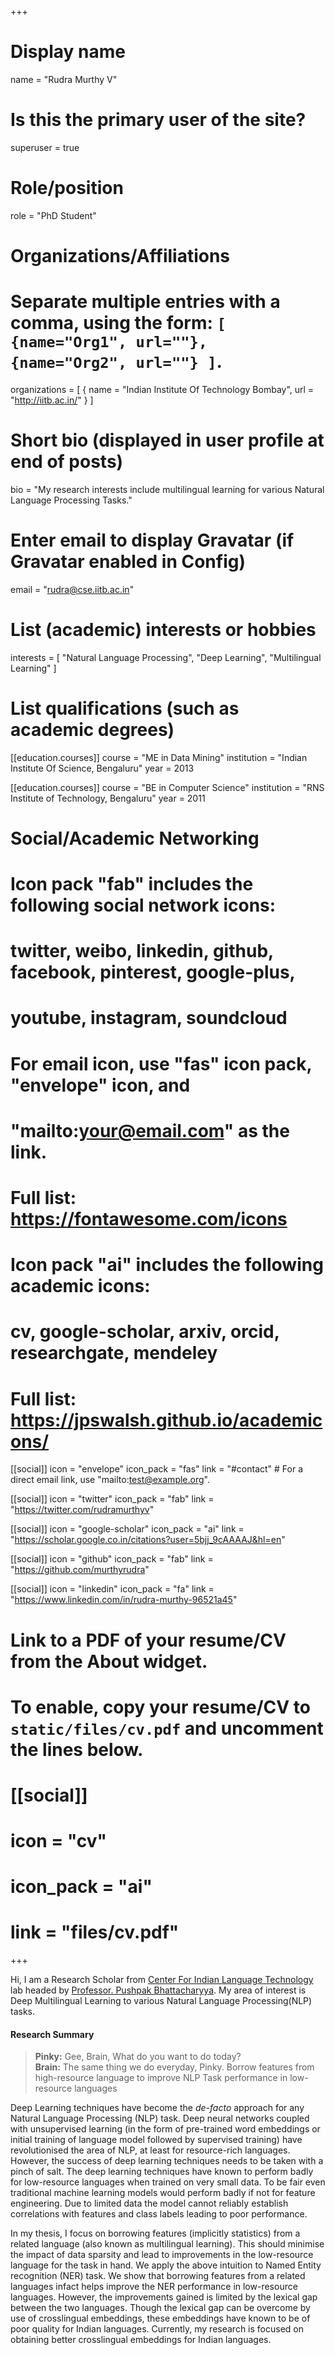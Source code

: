 +++
# Display name
name = "Rudra Murthy V"

# Is this the primary user of the site?
superuser = true

# Role/position
role = "PhD Student"

# Organizations/Affiliations
#   Separate multiple entries with a comma, using the form: `[ {name="Org1", url=""}, {name="Org2", url=""} ]`.
organizations = [ { name = "Indian Institute Of Technology Bombay", url = "http://iitb.ac.in/" } ]

# Short bio (displayed in user profile at end of posts)
bio = "My research interests include multilingual learning for various Natural Language Processing Tasks."

# Enter email to display Gravatar (if Gravatar enabled in Config)
email = "rudra@cse.iitb.ac.in"

# List (academic) interests or hobbies
interests = [
  "Natural Language Processing",
  "Deep Learning",
  "Multilingual Learning"
]

# List qualifications (such as academic degrees)
[[education.courses]]
  course = "ME in Data Mining"
  institution = "Indian Institute Of Science, Bengaluru"
  year = 2013

[[education.courses]]
  course = "BE in Computer Science"
  institution = "RNS Institute of Technology, Bengaluru"
  year = 2011

# Social/Academic Networking
#
# Icon pack "fab" includes the following social network icons:
#
#   twitter, weibo, linkedin, github, facebook, pinterest, google-plus,
#   youtube, instagram, soundcloud
#
#   For email icon, use "fas" icon pack, "envelope" icon, and
#   "mailto:your@email.com" as the link.
#
#   Full list: https://fontawesome.com/icons
#
# Icon pack "ai" includes the following academic icons:
#
#   cv, google-scholar, arxiv, orcid, researchgate, mendeley
#
#   Full list: https://jpswalsh.github.io/academicons/

[[social]]
  icon = "envelope"
  icon_pack = "fas"
  link = "#contact"  # For a direct email link, use "mailto:test@example.org".

[[social]]
  icon = "twitter"
  icon_pack = "fab"
  link = "https://twitter.com/rudramurthyv"

[[social]]
  icon = "google-scholar"
  icon_pack = "ai"
  link = "https://scholar.google.co.in/citations?user=5bjj_9cAAAAJ&hl=en"

[[social]]
  icon = "github"
  icon_pack = "fab"
  link = "https://github.com/murthyrudra"

[[social]]
    icon = "linkedin"
    icon_pack = "fa"
    link = "https://www.linkedin.com/in/rudra-murthy-96521a45"

# Link to a PDF of your resume/CV from the About widget.
# To enable, copy your resume/CV to `static/files/cv.pdf` and uncomment the lines below.
# [[social]]
#   icon = "cv"
#   icon_pack = "ai"
#   link = "files/cv.pdf"

+++

Hi, I am a Research Scholar from [Center For Indian Language Technology](http://www.cfilt.iitb.ac.in/) lab headed by [Professor. Pushpak Bhattacharyya](https://www.cse.iitb.ac.in/~pb/). My area of interest is Deep Multilingual Learning to various Natural Language Processing(NLP) tasks. 

#### Research Summary

> **Pinky:** Gee, Brain, What do you want to do today?  
> **Brain:** The same thing we do everyday, Pinky. Borrow features from high-resource language to improve NLP Task performance in low-resource languages

Deep Learning techniques have become the *de-facto* approach for any Natural Language Processing (NLP) task. Deep neural networks coupled with unsupervised learning (in the form of pre-trained word embeddings or initial training of language model followed by supervised training) have revolutionised the area of NLP, at least for resource-rich languages. However, the success of deep learning techniques needs to be taken with a pinch of salt. The deep learning techniques have known to perform badly for low-resource languages when trained on very small data. To be fair even traditional machine learning models would perform badly if not for feature engineering. Due to limited data the model cannot reliably establish correlations with features and class labels leading to poor performance.

In my thesis, I focus on borrowing features (implicitly statistics) from a related language (also known as multilingual learning). This should minimise the impact of data sparsity and lead to improvements in the low-resource language for the task in hand. We apply the above intuition to Named Entity recognition (NER) task. We show that borrowing features from a related languages infact helps improve the NER performance in low-resource languages. However, the improvements gained is limited by the lexical gap between the two languages. Though the lexical gap can be overcome by use of crosslingual embeddings, these embeddings have known to be of poor quality for Indian languages. Currently, my research is focused on obtaining better crosslingual embeddings for Indian languages.
